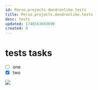 ```yaml
---
id: Perso.projects.dendronlike.tests
title: Perso.projects.dendronlike.tests
desc: tests
updated: 1746563693690
created: 0
---
```

# tests tasks

* [ ] one
* [x] two

![](assets/images/2025-05-06-20-27-34.png)
